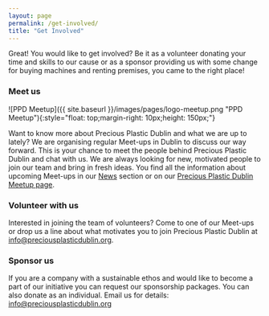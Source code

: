 ```yaml
---
layout: page
permalink: /get-involved/
title: "Get Involved"
---
```


Great! You would like to get involved? Be it as a volunteer donating your time and skills to our cause or as a sponsor providing us with some change for buying machines and renting premises, you came to the right place!

### Meet us

![PPD Meetup]({{ site.baseurl }}/images/pages/logo-meetup.png "PPD Meetup"){:style="float: top;margin-right: 10px;height: 150px;"}

Want to know more about Precious Plastic Dublin and what we are up to lately? We are organising regular Meet-ups in Dublin to discuss our way forward. This is your chance to meet the people behind Precious Plastic Dublin and chat with us. We are always looking for new, motivated people to join our team and bring in fresh ideas. You find all the information about upcoming Meet-ups in our [News](/) section or on our [Precious Plastic Dublin Meetup page](https://www.meetup.com/Precious-Plastic-Dublin/).

### Volunteer with us

Interested in joining the team of volunteers? Come to one of our Meet-ups or drop us a line about what motivates you to join Precious Plastic Dublin at [info@preciousplasticdublin.org](mailto:info@preciousplasticdublin.org).

### Sponsor us

If you are a company with a sustainable ethos and would like to become a part of our initiative you can request our sponsorship packages. You can also donate as an individual. Email us for details: [info@preciousplasticdublin.org](mailto:info@preciousplasticdublin.org)
